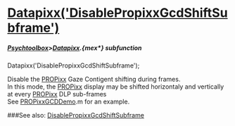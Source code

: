 # [Datapixx('DisablePropixxGcdShiftSubframe')](Datapixx-DisablePropixxGcdShiftSubframe) 
##### [Psychtoolbox](Psychtoolbox)>[Datapixx](Datapixx).{mex*} subfunction

Datapixx('DisablePropixxGcdShiftSubframe');

Disable the [PROPixx](PROPixx) Gaze Contigent shifting during frames.  
In this mode, the [PROPixx](PROPixx) display may be shifted horizontaly and vertically  
at every [PROPixx](PROPixx) DLP sub-frames  
See [PROPixxGCDDemo](PROPixxGCDDemo).m for an example.  
  


###See also:
[DisablePropixxGcdShiftSubframe](Datapixx-DisablePropixxGcdShiftSubframe)
